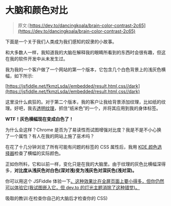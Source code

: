 # 大脑和颜色对比

> 原文:[https://dev.to/dancingkoala/brain-color-contrast-2c65](https://dev.to/dancingkoala/brain-color-contrast-2c65)

下面是一个关于我们人类成为我们感知的奴隶的小故事。

和大多数人一样，我知道我的大脑在解释我的眼睛所看到的东西时会很有趣，但这在我的软件开发中从未发生过。

我为我的一个客户做了一个网站的第一个版本，它包含几个白色背景上的浅灰色横幅，如下所示:

[https://jsfiddle.net/fkmzLsda//embedded/result,html,css//dark](https://jsfiddle.net/fkmzLsda//embedded/result,html,css//dark)

这里没什么疯狂的。对于第二个版本，我的客户让我给背景添加纹理，比如纸的纹理。好吧，我去[透明纹理](https://www.transparenttextures.com/)，抓住“纸米色”的一个，并将其应用到我的身体标签。

**WTF！灰色横幅现在变成白色了！**

为什么会这样？Chrome 是否为了易读性而试图增强对比度？我是不是不小心换了一个属性？有人在我的网站上施了巫术吗？

在花了十几分钟浏览了所有可能有问题的标签的 CSS 属性后，我用 [KDE 颜色选择器](https://kde.org/applications/graphics/org.kde.kcolorchooser)检查了横幅的实际颜色。

正如你所料，它和以前一样，变化只是在我的大脑里。由于纹理的灰色比横幅深得多，**对比度从浅灰色对白色(深对浅)变为浅灰色对深灰色(浅对深)。**

你可以用这个 JSFiddle 体验一下[。这种效果比在全屏页面上要小得多，但你仍然可以体验它(我试图嵌入它，但 dev.to 的灯光主题消除了这种错觉)。](https://jsfiddle.net/ao82hrt4/18/)

吸取的教训:在检查你自己的大脑后才检查你的 CSS)